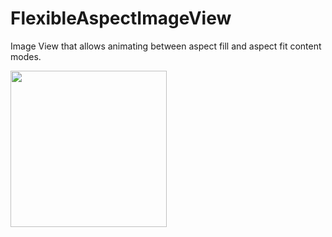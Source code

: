 # FlexibleAspectImageView
Image View that allows animating between aspect fill and aspect fit content modes.

<img src="http://i.imgur.com/947wwgy.gif" width=250 />
